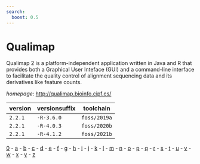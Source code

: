 ```yaml
---
search:
  boost: 0.5
---
```

# Qualimap

Qualimap 2 is a platform-independent application written in Java and R that provides both  a Graphical User Inteface (GUI) and a command-line interface to facilitate the quality control of  alignment sequencing data and its derivatives like feature counts.

*homepage*: <http://qualimap.bioinfo.cipf.es/>

version | versionsuffix | toolchain
--------|---------------|----------
``2.2.1`` | ``-R-3.6.0`` | ``foss/2019a``
``2.2.1`` | ``-R-4.0.3`` | ``foss/2020b``
``2.2.1`` | ``-R-4.1.2`` | ``foss/2021b``

[0](../0/index.md) - [a](../a/index.md) - [b](../b/index.md) - [c](../c/index.md) - [d](../d/index.md) - [e](../e/index.md) - [f](../f/index.md) - [g](../g/index.md) - [h](../h/index.md) - [i](../i/index.md) - [j](../j/index.md) - [k](../k/index.md) - [l](../l/index.md) - [m](../m/index.md) - [n](../n/index.md) - [o](../o/index.md) - [p](../p/index.md) - [q](../q/index.md) - [r](../r/index.md) - [s](../s/index.md) - [t](../t/index.md) - [u](../u/index.md) - [v](../v/index.md) - [w](../w/index.md) - [x](../x/index.md) - [y](../y/index.md) - [z](../z/index.md)

